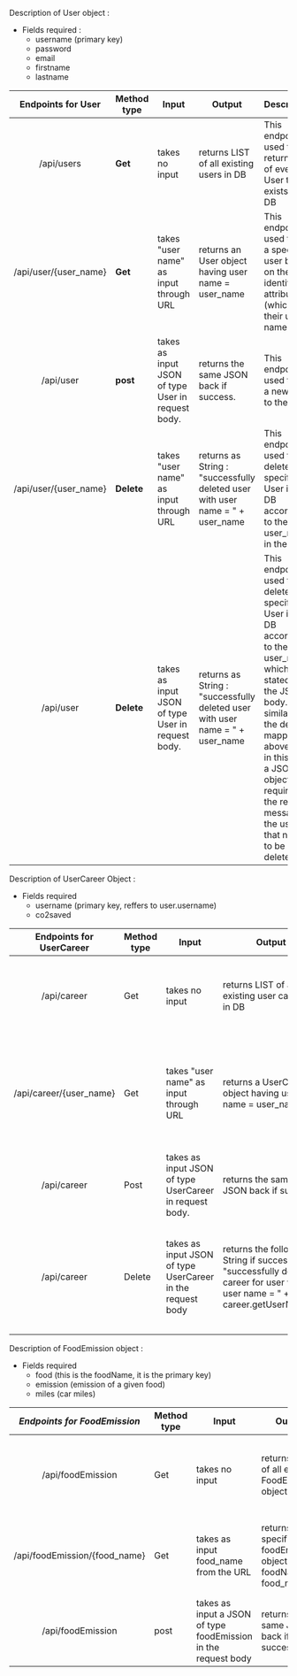 Description of User object :
* Fields required :
	* username (primary key)
	* password 
	* email 
	* firstname
	* lastname 


| **Endpoints for User** | **Method type** | **Input**                                         | **Output**                                                                    | **Description**                                                                                                                                                                                                                                                                |
|:----------------------:|-----------------|---------------------------------------------------|-------------------------------------------------------------------------------|--------------------------------------------------------------------------------------------------------------------------------------------------------------------------------------------------------------------------------------------------------------------------------|
| /api/users             | **Get**         | takes no input                                    | returns LIST of all existing users in DB                                      | This endpoint is used to return a list of every User that exists in the DB                                                                                                                                                                                                     |
| /api/user/{user_name}  | **Get**         | takes "user name" as input through URL            | returns an User object having user name = user_name                           | This endpoint is used to find a specific user based on their identifying attribute (which is their user name)                                                                                                                                                                  |
| /api/user              | **post**        | takes as input JSON of type User in request body. | returns the same JSON back if success.                                        | This endpoint is used to add a new User to the DB                                                                                                                                                                                                                              |
| /api/user/{user_name}  | **Delete**      | takes "user name" as input through URL            | returns as String : "successfully deleted user with user name = " + user_name | This endpoint is used to delete a specific User in the DB according to the given user_name in the URL                                                                                                                                                                          |
| /api/user              | **Delete**      | takes as input JSON of type User in request body. | returns as String : "successfully deleted user with user name = " + user_name | This endpoint is used to delete a specific User in the DB according to the given user_name which is stated in the JSON body. It is similar to the delete mapping above but in this one, a JSON object is required in the request message of the user that needs to be deleted. |


Description of UserCareer Object :
* Fields required 
	* username (primary key, reffers to user.username)
	* co2saved 




| **Endpoints for UserCareer** | **Method type** | **Input**                                                  | **Output**                                                                                                                 | **Description**                                                                                                     |
|:----------------------------:|-----------------|------------------------------------------------------------|----------------------------------------------------------------------------------------------------------------------------|---------------------------------------------------------------------------------------------------------------------|
| /api/career                  | Get             | takes no input                                             | returns LIST of all existing user careers in DB                                                                            | This endpoint is used to return a list of every UserCareer(s) that exists in the DB                                 |
| /api/career/{user_name}      | Get             | takes "user name" as input through URL                     | returns a UserCareer object having user name = user_name                                                                   | This endpoint is used to find a specific records based on their identifying attribute (which is their user name) |
| /api/career                  | Post            | takes as input JSON of type UserCareer in request body.    | returns the same JSON back if success.                                                                                     | This endpoint is used to add a new UserCareer to the DB                                                             |
| /api/career                  | Delete          | takes as input JSON of type UserCareer in the request body | returns the following String if success : "successfully deleted career for user with user name = " + career.getUserName(); | This endpoint is used to delete a specific records according to the UserName given in the JSON object.           |


Description of FoodEmission object :
* Fields required 
	* food (this is the foodName, it is the primary key)
	* emission (emission of a given food)
	* miles (car miles)



|  *Endpoints for FoodEmission* | **Method type** | **Input**                                                      | **Output**                                                        | **Description**                                                                    |
|:-----------------------------:|-----------------|----------------------------------------------------------------|-------------------------------------------------------------------|------------------------------------------------------------------------------------|
| /api/foodEmission             | Get             | takes no input                                                 | returns LIST of all existing FoodEmission objects in DB           | This endpoint is used to return a list of every FoodEmission that exists in the DB |
| /api/foodEmission/{food_name} | Get             | takes as input food_name from the URL                          | returns a specific foodEmission object where foodName = food_name | This endpoint is used to return an object of a specific FoodEmission from the DB   |
| /api/foodEmission             | post            | takes as input a JSON of type foodEmission in the request body | returns the same JSON back if success                             | This endpoint is used to add a new FoodEmission entry to the DB                    |